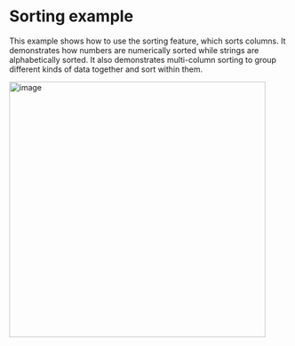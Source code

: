 # Sorting example

This example shows how to use the sorting feature, which sorts columns.  It
demonstrates how numbers are numerically sorted while strings are alphabetically
sorted.  It also demonstrates multi-column sorting to group different kinds of
data together and sort within them.

<img width="461" alt="image" src="https://user-images.githubusercontent.com/5923958/187064825-59d60dc7-cc75-4c24-bc3a-d653decdf700.png">
